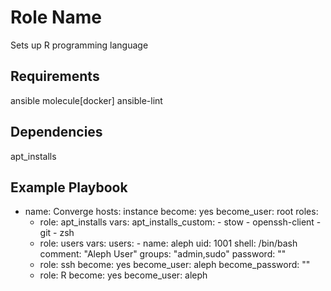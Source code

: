 Role Name
=========

Sets up R programming language

Requirements
------------

ansible
molecule[docker]
ansible-lint

Dependencies
------------

apt_installs

Example Playbook
----------------

- name: Converge
  hosts: instance
  become: yes
  become_user: root
  roles:
    - role: apt_installs
      vars:
        apt_installs_custom:
          - stow
          - openssh-client
          - git
          - zsh
    - role: users
      vars:
        users:
          - name: aleph
            uid: 1001
            shell: /bin/bash
            comment: "Aleph User"
            groups: "admin,sudo"
            password: ""
    - role: ssh
      become: yes
      become_user: aleph
      become_password: ""
    - role: R
      become: yes
      become_user: aleph

